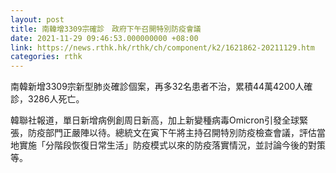 ```yaml
---
layout: post
title: 南韓增3309宗確診　政府下午召開特別防疫會議
date: 2021-11-29 09:46:53.000000000 +08:00
link: https://news.rthk.hk/rthk/ch/component/k2/1621862-20211129.htm
categories: rthk
---
```


南韓新增3309宗新型肺炎確診個案，再多32名患者不治，累積44萬4200人確診，3286人死亡。

韓聯社報道，單日新增病例創周日新高，加上新變種病毒Omicron引發全球緊張，防疫部門正嚴陣以待。總統文在寅下午將主持召開特別防疫檢查會議，評估當地實施「分階段恢復日常生活」防疫模式以來的防疫落實情況，並討論今後的對策等。
